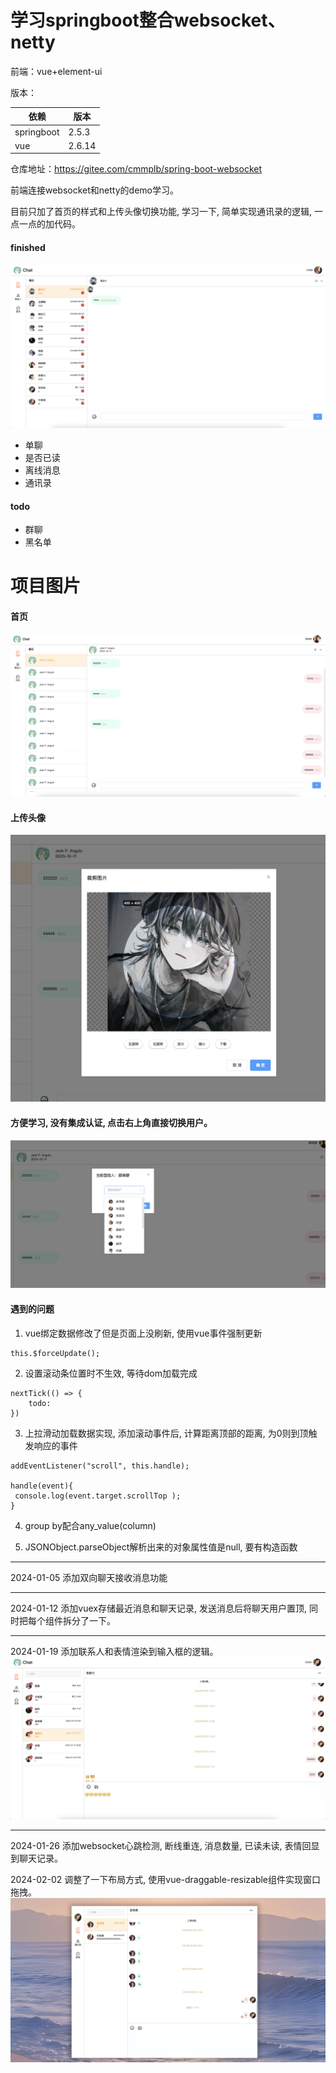 # 学习springboot整合websocket、netty

前端：vue+element-ui

版本：

| 依赖         | 版本     |
|------------|--------|
| springboot | 2.5.3  |
| vue        | 2.6.14 |

仓库地址：https://gitee.com/cmmplb/spring-boot-websocket

前端连接websocket和netty的demo学习。

目前只加了首页的样式和上传头像切换功能, 学习一下, 简单实现通讯录的逻辑, 一点一点的加代码。

#### finished

![image_04.png](doc%2Fimages%2Fimage_04.png)

- 单聊
- 是否已读
- 离线消息
- 通讯录


#### todo

- 群聊
- 黑名单

# 项目图片

#### 首页

![image_01.png](doc%2Fimages%2Fimage_01.png)

#### 上传头像

![image_02.png](doc%2Fimages%2Fimage_02.png)

#### 方便学习, 没有集成认证, 点击右上角直接切换用户。

![image_03.png](doc%2Fimages%2Fimage_03.png)

#### 遇到的问题

1. vue绑定数据修改了但是页面上没刷新, 使用vue事件强制更新

````
this.$forceUpdate();
````

2. 设置滚动条位置时不生效, 等待dom加载完成

````
nextTick(() => {
    todo:
})
````

3. 上拉滑动加载数据实现, 添加滚动事件后, 计算距离顶部的距离, 为0则到顶触发响应的事件

````
addEventListener("scroll", this.handle);

handle(event){
 console.log(event.target.scrollTop );
}

````

4. group by配合any_value(column)

5. JSONObject.parseObject解析出来的对象属性值是null, 要有构造函数

***

2024-01-05
添加双向聊天接收消息功能

***

2024-01-12
添加vuex存储最近消息和聊天记录, 发送消息后将聊天用户置顶, 同时把每个组件拆分了一下。

***

2024-01-19
添加联系人和表情渲染到输入框的逻辑。
![image_05.png](doc%2Fimages%2Fimage_05.png)

***

2024-01-26
添加websocket心跳检测, 断线重连, 消息数量, 已读未读, 表情回显到聊天记录。

2024-02-02
调整了一下布局方式, 使用vue-draggable-resizable组件实现窗口拖拽。
![image_06.png](doc%2Fimages%2Fimage_06.png)